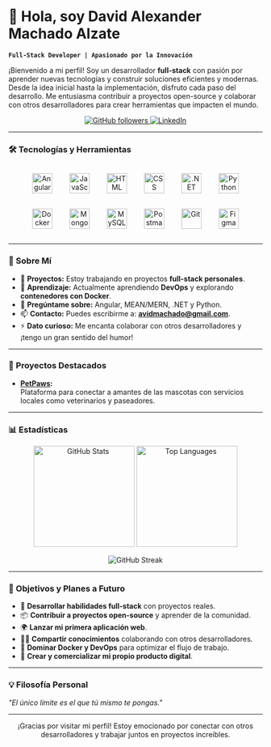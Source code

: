 # 👋 Hola, soy David Alexander Machado Alzate  

**`Full-Stack Developer | Apasionado por la Innovación`**

¡Bienvenido a mi perfil! Soy un desarrollador **full-stack** con pasión por aprender nuevas tecnologías y construir soluciones eficientes y modernas. Desde la idea inicial hasta la implementación, disfruto cada paso del desarrollo. Me entusiasma contribuir a proyectos open-source y colaborar con otros desarrolladores para crear herramientas que impacten el mundo.

<p align="center">
   <a href="https://github.com/D-MachadoDev">
      <img alt="GitHub followers" title="Sígueme en GitHub" src="https://custom-icon-badges.demolab.com/github/followers/D-MachadoDev?color=236ad3&labelColor=1155ba&style=for-the-badge&logo=person-add&label=Follow&logoColor=white"/>
   </a>
   <a href="https://linkedin.com/">
      <img alt="LinkedIn" title="Conéctate en LinkedIn" src="https://custom-icon-badges.demolab.com/badge/LinkedIn-connect-blue?style=for-the-badge&logo=linkedin"/>
   </a>
</p>

---

### 🛠️ Tecnologías y Herramientas

<p align="center">
   <img alt="Angular" width="40px" style="margin: 15px;" src="https://cdn.jsdelivr.net/gh/devicons/devicon/icons/angularjs/angularjs-original.svg"/>
   <img alt="JavaScript" width="40px" style="margin: 15px;" src="https://cdn.jsdelivr.net/gh/devicons/devicon/icons/javascript/javascript-original.svg"/>
   <img alt="HTML" width="40px" style="margin: 15px;" src="https://cdn.jsdelivr.net/gh/devicons/devicon/icons/html5/html5-original.svg"/>
   <img alt="CSS" width="40px" style="margin: 15px;" src="https://cdn.jsdelivr.net/gh/devicons/devicon/icons/css3/css3-original.svg"/>
   <img alt=".NET" width="40px" style="margin: 15px;" src="https://cdn.jsdelivr.net/gh/devicons/devicon/icons/dot-net/dot-net-original.svg"/>
   <img alt="Python" width="40px" style="margin: 15px;" src="https://cdn.jsdelivr.net/gh/devicons/devicon/icons/python/python-original.svg"/>
   <img alt="Docker" width="40px" style="margin: 15px;" src="https://cdn.jsdelivr.net/gh/devicons/devicon/icons/docker/docker-original.svg"/>
   <img alt="MongoDB" width="40px" style="margin: 15px;" src="https://cdn.jsdelivr.net/gh/devicons/devicon/icons/mongodb/mongodb-original.svg"/>
   <img alt="MySQL" width="40px" style="margin: 15px;" src="https://cdn.jsdelivr.net/gh/devicons/devicon/icons/mysql/mysql-original.svg"/>
   <img alt="Postman" width="40px" style="margin: 15px;" src="https://cdn.jsdelivr.net/gh/devicons/devicon/icons/postman/postman-original.svg"/>
   <img alt="Git" width="40px" style="margin: 15px;" src="https://cdn.jsdelivr.net/gh/devicons/devicon/icons/git/git-original.svg"/>
   <img alt="Figma" width="40px" style="margin: 15px;" src="https://cdn.jsdelivr.net/gh/devicons/devicon/icons/figma/figma-original.svg"/>
</p>

---

### 🚀 Sobre Mí

- 🔭 **Proyectos:** Estoy trabajando en proyectos **full-stack personales**.
- 🌱 **Aprendizaje:** Actualmente aprendiendo **DevOps** y explorando **contenedores con Docker**.
- 💬 **Pregúntame sobre:** Angular, MEAN/MERN, .NET y Python.
- 📫 **Contacto:** Puedes escribirme a: **avidmachado@gmail.com**.
- ⚡ **Dato curioso:** Me encanta colaborar con otros desarrolladores y ¡tengo un gran sentido del humor!

---

### 📂 Proyectos Destacados

- **[PetPaws](https://github.com/D-MachadoDev/PetPaws):**  
  Plataforma para conectar a amantes de las mascotas con servicios locales como veterinarios y paseadores.

---

### 📊 Estadísticas

<p align="center">
   <img src="https://github-readme-stats.vercel.app/api?username=D-MachadoDev&show_icons=true&theme=gruvbox" alt="GitHub Stats" height="200"/>
   <img src="https://github-readme-stats.vercel.app/api/top-langs/?username=D-MachadoDev&layout=compact&langs_count=8&theme=gruvbox" alt="Top Languages" height="200"/>
</p>

<p align="center">
   <img src="https://streak-stats.demolab.com?user=D-MachadoDev&theme=gruvbox&border_radius=4.5" alt="GitHub Streak"/>
</p>

---

### 🎯 Objetivos y Planes a Futuro

- 🚀 **Desarrollar habilidades full-stack** con proyectos reales.
- 📦 **Contribuir a proyectos open-source** y aprender de la comunidad.
- 🌍 **Lanzar mi primera aplicación web**.
- 🧑‍🏫 **Compartir conocimientos** colaborando con otros desarrolladores.
- 🥇 **Dominar Docker y DevOps** para optimizar el flujo de trabajo.
- 🚀 **Crear y comercializar mi propio producto digital**.

---

### 💡 Filosofía Personal

*"El único límite es el que tú mismo te pongas."*

---

<p align="center">
   ¡Gracias por visitar mi perfil! Estoy emocionado por conectar con otros desarrolladores y trabajar juntos en proyectos increíbles.
</p>
